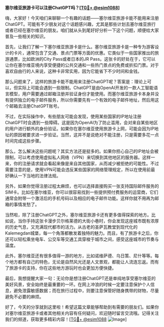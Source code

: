 **塞尔维亚旅游卡可以注册ChatGPT吗？[[TG💪+ @esim1088](https://t.me/s/esim1088)]**

嗨，大家好！今天咱们来聊聊一个有趣的话题——塞尔维亚旅游卡能不能用来注册ChatGPT。可能有不少朋友对这个话题感兴趣，尤其是那些计划去塞尔维亚旅行或者已经在塞尔维亚的朋友。咱们就从头到尾好好分析一下这个问题，顺便给大家普及一些相关的知识。

首先，让我们了解一下塞尔维亚旅游卡是什么。塞尔维亚旅游卡是一种专为游客设计的卡片，通常包含了交通、景点门票等方面的优惠。它类似于一些国家推出的旅游通票，比如欧洲的City Pass或者日本的JR Pass。这张卡的好处在于，它可以让你在塞尔维亚境内享受便捷的公共交通和一些热门景点的免费或折扣门票。对于喜欢自由行的人来说，这种卡非常实用，因为它能省下不少时间和金钱。

那么问题来了，这样的旅游卡能不能用来注册ChatGPT呢？答案是：理论上可以，但实际上可能会遇到一些限制。ChatGPT是由OpenAI开发的一款人工智能语言模型，用户需要通过邮箱注册并验证身份才能使用。而塞尔维亚旅游卡本身并没有提供独立的电子邮件服务，所以你需要先有一个有效的电子邮件地址，然后用这个邮箱去注册ChatGPT账号。

不过，在实际操作中，有些朋友可能会发现，使用某些国家的IP地址注册ChatGPT时会遇到一些障碍。这是因为OpenAI为了防止滥用，会对来自某些地区的用户进行额外的身份验证。如果你在塞尔维亚使用旅游卡上网，可能会因为IP地址的原因被要求进一步验证。当然，这并不是说绝对不能注册，只是需要多花一点时间完成这些步骤。

那么，怎么解决这些问题呢？其实方法还是挺多的。如果你担心自己的IP地址会被限制，可以考虑使用虚拟私人网络（VPN）来切换到其他地区的服务器。这样一来，你的注册请求就会看起来像是来自其他国家，从而减少被拒绝的可能性。不过需要注意的是，使用VPN可能会违反某些国家的网络管理规定，所以在使用前最好确认一下当地的法律法规。

另外，如果你觉得注册过程太麻烦，也可以选择直接购买一张支持国际邮件服务的SIM卡。比如在塞尔维亚，你可以很容易找到一些提供预付费服务的运营商，它们通常会附带一个激活后的手机号码以及相应的电子邮件功能。这样你就不用再为邮箱的事情发愁了。

当然啦，除了注册ChatGPT之外，塞尔维亚旅游卡还有更多值得探索的地方。比如说，当你手持这张卡漫步贝尔格莱德的大街小巷时，你会发现这座城市既有浓厚的历史气息，又充满现代都市的活力。从古老的圣萨瓦教堂到现代化的Kalemegdan城堡，每一个角落都散发着独特的魅力。而且，有了旅游卡之后，你还可以轻松乘坐电车、公交车等交通工具穿梭于城市之间，感受这座城市的节奏与温度。

此外，塞尔维亚还有很多值得一游的地方，比如诺维萨德、乌日策、尼什等等。每个地方都有自己的特色，无论是自然风光还是人文景观，都能让人流连忘返。而有了旅游卡的支持，你在这些地方游玩时也会更加方便快捷。

最后，我想提醒大家一句：无论你是想注册ChatGPT还是单纯地享受塞尔维亚的美好风景，安全始终是最重要的一环。在网上冲浪的时候一定要注意保护个人信息，避免泄露敏感数据；而在旅行过程中，则要注意保管好随身携带的财物，尽量避免不必要的麻烦。

好了，今天的分享就到这里啦！希望这篇文章能够帮助到有需要的朋友们。如果你对塞尔维亚旅游卡或者其他相关内容有任何疑问，欢迎随时留言交流哦。记得关注我们的频道，获取更多精彩内容！[[TG💪+ @esim1088](https://t.me/s/esim1088) ![Image](https://i.postimg.cc/4NQfJmqS/Snipaste-2025-05-13-00-14-12.png)]